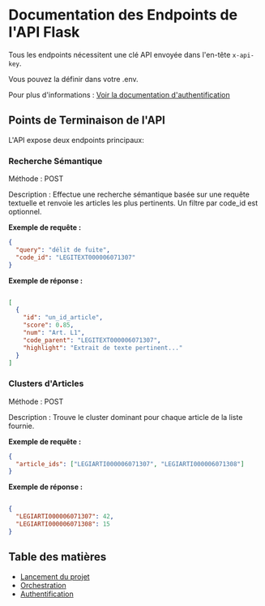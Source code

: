 # Documentation des Endpoints de l'API Flask

Tous les endpoints nécessitent une clé API envoyée dans l'en-tête `x-api-key`.

Vous pouvez la définir dans votre .env.

Pour plus d'informations : [Voir la documentation d'authentification](auth.md)

## Points de Terminaison de l'API

L'API expose deux endpoints principaux:

### Recherche Sémantique


Méthode : POST

Description : Effectue une recherche sémantique basée sur une requête textuelle et renvoie les articles les plus pertinents. Un filtre par code_id est optionnel.

**Exemple de requête :**

```json
{
  "query": "délit de fuite",
  "code_id": "LEGITEXT000006071307"
}
```
**Exemple de réponse :**

```json

[
  {
    "id": "un_id_article",
    "score": 0.85,
    "num": "Art. L1",
    "code_parent": "LEGITEXT000006071307",
    "highlight": "Extrait de texte pertinent..."
  }
]
```
### Clusters d'Articles


Méthode : POST

Description : Trouve le cluster dominant pour chaque article de la liste fournie.

**Exemple de requête :**

```json
{
  "article_ids": ["LEGIARTI000006071307", "LEGIARTI000006071308"]
}

```

**Exemple de réponse :**

```json

{
  "LEGIARTI000006071307": 42,
  "LEGIARTI000006071308": 15
}

```



## Table des matières

- [Lancement du projet](docs/setup.md)
- [Orchestration](docs/orchestration.md)
- [Authentification](docs/auth.md)
